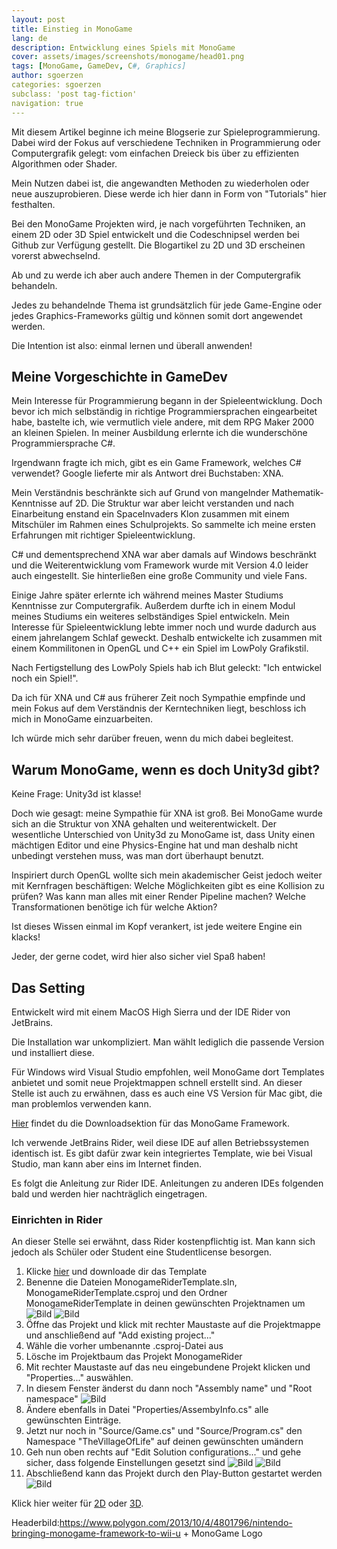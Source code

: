 ```yaml
---
layout: post
title: Einstieg in MonoGame
lang: de
description: Entwicklung eines Spiels mit MonoGame
cover: assets/images/screenshots/monogame/head01.png
tags: [MonoGame, GameDev, C#, Graphics]
author: sgoerzen
categories: sgoerzen
subclass: 'post tag-fiction'
navigation: true
---
```

Mit diesem Artikel beginne ich meine Blogserie zur Spieleprogrammierung.
Dabei wird der Fokus auf verschiedene Techniken in Programmierung oder Computergrafik gelegt: vom einfachen Dreieck bis über zu effizienten Algorithmen oder Shader.

Mein Nutzen dabei ist, die angewandten Methoden zu wiederholen oder neue auszuprobieren. Diese werde ich hier dann in Form von "Tutorials" hier festhalten. 

Bei den MonoGame Projekten wird, je nach vorgeführten Techniken, an einem 2D oder 3D Spiel entwickelt und die Codeschnipsel werden bei Github zur Verfügung gestellt.
Die Blogartikel zu 2D und 3D erscheinen vorerst abwechselnd.

Ab und zu werde ich aber auch andere Themen in der Computergrafik behandeln.

Jedes zu behandelnde Thema ist grundsätzlich für jede Game-Engine oder jedes Graphics-Frameworks gültig und können somit dort angewendet werden.

Die Intention ist also: einmal lernen und überall anwenden! 

## Meine Vorgeschichte in GameDev
Mein Interesse für Programmierung begann in der Spieleentwicklung. Doch bevor ich mich selbständig in richtige Programmiersprachen eingearbeitet habe,
bastelte ich, wie vermutlich viele andere, mit dem RPG Maker 2000 an kleinen Spielen.
In meiner Ausbildung erlernte ich die wunderschöne Programmiersprache C#.

Irgendwann fragte ich mich, gibt es ein Game Framework, welches C# verwendet? Google lieferte mir als Antwort drei Buchstaben: XNA.

Mein Verständnis beschränkte sich auf Grund von mangelnder Mathematik-Kenntnisse auf 2D. Die Struktur war aber leicht verstanden und nach Einarbeitung enstand ein SpaceInvaders Klon zusammen mit einem Mitschüler im Rahmen eines Schulprojekts.
So sammelte ich meine ersten Erfahrungen mit richtiger Spieleentwicklung. 

C# und dementsprechend XNA war aber damals auf Windows beschränkt und die Weiterentwicklung vom Framework wurde mit Version 4.0 leider auch eingestellt. Sie hinterließen eine große Community und viele Fans.

Einige Jahre später erlernte ich während meines Master Studiums Kenntnisse zur Computergrafik. 
Außerdem durfte ich in einem Modul meines Studiums ein weiteres selbständiges Spiel entwickeln. Mein Interesse für Spieleentwicklung lebte immer noch und wurde dadurch aus einem jahrelangem Schlaf geweckt.
Deshalb entwickelte ich zusammen mit einem Kommilitonen in OpenGL und C++ ein Spiel im LowPoly Grafikstil.

Nach Fertigstellung des LowPoly Spiels hab ich Blut geleckt: "Ich entwickel noch ein Spiel!".

Da ich für XNA und C# aus früherer Zeit noch Sympathie empfinde und mein Fokus auf dem Verständnis der Kerntechniken liegt, beschloss ich mich in MonoGame einzuarbeiten.

Ich würde mich sehr darüber freuen, wenn du mich dabei begleitest.

## Warum MonoGame, wenn es doch Unity3d gibt?
Keine Frage: Unity3d ist klasse!

Doch wie gesagt: meine Sympathie für XNA ist groß. Bei MonoGame wurde sich an die Struktur von XNA gehalten und weiterentwickelt.
Der wesentliche Unterschied von Unity3d zu MonoGame ist, dass Unity einen mächtigen Editor und eine Physics-Engine hat und man deshalb nicht unbedingt verstehen muss, was man dort überhaupt benutzt.

Inspiriert durch OpenGL wollte sich mein akademischer Geist jedoch weiter mit Kernfragen beschäftigen:
Welche Möglichkeiten gibt es eine Kollision zu prüfen? Was kann man alles mit einer Render Pipeline machen? Welche Transformationen benötige ich für welche Aktion?
 
Ist dieses Wissen einmal im Kopf verankert, ist jede weitere Engine ein klacks!

Jeder, der gerne codet, wird hier also sicher viel Spaß haben!

## Das Setting
Entwickelt wird mit einem MacOS High Sierra und der IDE Rider von JetBrains.

Die Installation war unkompliziert. Man wählt lediglich  die passende Version und installiert diese.

Für Windows wird Visual Studio empfohlen, weil MonoGame dort Templates anbietet und somit neue Projektmappen schnell erstellt sind. An dieser Stelle ist auch zu erwähnen, dass es auch eine VS Version für Mac gibt, die man problemlos verwenden kann.

[Hier](http://community.monogame.net/t/monogame-3-7-1-release/11173) findet du die Downloadsektion für das MonoGame Framework.

Ich verwende JetBrains Rider, weil diese IDE auf allen Betriebssystemen identisch ist. Es gibt dafür zwar kein integriertes Template, wie bei Visual Studio, man kann aber eins im Internet finden.

Es folgt die Anleitung zur Rider IDE. Anleitungen zu anderen IDEs folgenden bald und werden hier nachträglich eingetragen.

### Einrichten in Rider
An dieser Stelle sei erwähnt, dass Rider kostenpflichtig ist. Man kann sich jedoch als Schüler oder Student eine Studentlicense besorgen.
1. Klicke [hier](https://github.com/Limeoats/Monogame-Rider-Template) und downloade dir das Template 
2. Benenne die Dateien MonogameRiderTemplate.sln, MonogameRiderTemplate.csproj und den Ordner MonogameRiderTemplate in deinen gewünschten Projektnamen um ![Bild](/assets/images/screenshots/monogame/01.png "Old Names") ![Bild](/assets/images/screenshots/monogame/02.png "New names")
3. Öffne das Projekt und klick mit rechter Maustaste auf die Projektmappe und anschließend auf "Add existing project..."
4. Wähle die vorher umbenannte .csproj-Datei aus
5. Lösche im Projektbaum das Projekt MonogameRider
6. Mit rechter Maustaste auf das neu eingebundene Projekt klicken und "Properties..." auswählen.
7. In diesem Fenster änderst du dann noch "Assembly name" und "Root namespace" ![Bild](/assets/images/screenshots/monogame/03.png "Project properties")
8. Ändere ebenfalls in Datei "Properties/AssembyInfo.cs" alle gewünschten Einträge.
9. Jetzt nur noch in "Source/Game.cs" und "Source/Program.cs" den Namespace "TheVillageOfLife" auf deinen gewünschten umändern
10. Geh nun oben rechts auf "Edit Solution configurations..." und gehe sicher, dass folgende Einstellungen gesetzt sind ![Bild](/assets/images/screenshots/monogame/04.png "Project configuration 1") ![Bild](/assets/images/screenshots/monogame/05.png "Project configuration 2") 
11. Abschließend kann das Projekt durch den Play-Button gestartet werden ![Bild](/assets/images/screenshots/monogame/06.png "Game Window")

Klick hier weiter für [2D](/Erstes-Sprite) oder [3D](/Erstes-Dreieck).

Headerbild:https://www.polygon.com/2013/10/4/4801796/nintendo-bringing-monogame-framework-to-wii-u + MonoGame Logo